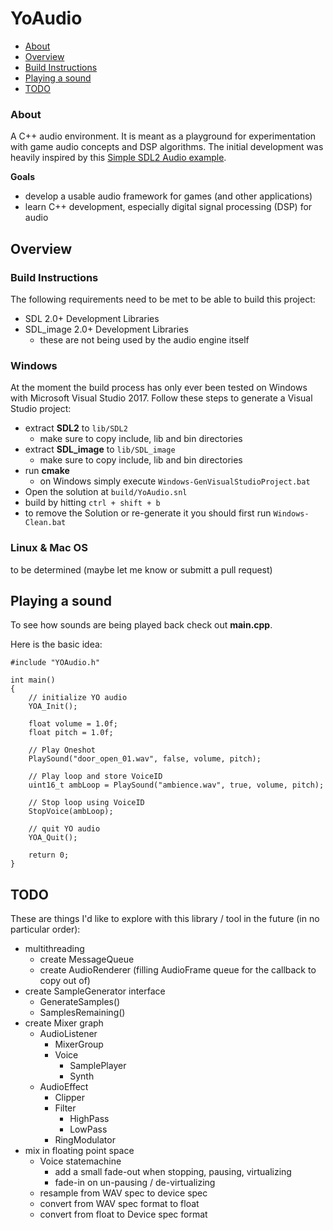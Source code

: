 # YoAudio

- [About](#about)
- [Overview](#overview)
- [Build Instructions](#build)
- [Playing a sound](#sound)
- [TODO](#todo)

### About <a name="about"></a>

A C++ audio environment. It is meant as a playground for experimentation with game audio concepts and DSP algorithms. The initial development was heavily inspired by this [Simple SDL2 Audio example](https://github.com/jakebesworth/Simple-SDL2-Audio).

**Goals**

- develop a usable audio framework for games (and other applications)
- learn C++ development, especially digital signal processing (DSP) for audio

## Overview <a name="overview"></a>

### Build Instructions <a name="build"></a>

The following requirements need to be met to be able to build this project:

- SDL 2.0+ Development Libraries
- SDL_image 2.0+ Development Libraries
	- these are not being used by the audio engine itself

### Windows

At the moment the build process has only ever been tested on Windows with Microsoft Visual Studio 2017. Follow these steps to generate a Visual Studio project:

- extract **SDL2** to `lib/SDL2`
	- make sure to copy include, lib and bin directories
- extract **SDL_image** to `lib/SDL_image`
	- make sure to copy include, lib and bin directories
- run **cmake**
	- on Windows simply execute `Windows-GenVisualStudioProject.bat`
- Open the solution at `build/YoAudio.snl`
- build by hitting `ctrl + shift + b`
- to remove the Solution or re-generate it you should first run `Windows-Clean.bat`

### Linux & Mac OS

to be determined (maybe let me know or submitt a pull request)

## Playing a sound <a name="sound"></a>

To see how sounds are being played back check out **main.cpp**.

Here is the basic idea:

	#include "YOAudio.h"

	int main()
	{
		// initialize YO audio
		YOA_Init();
		
		float volume = 1.0f;
		float pitch = 1.0f;
		
		// Play Oneshot
		PlaySound("door_open_01.wav", false, volume, pitch);
		
		// Play loop and store VoiceID
		uint16_t ambLoop = PlaySound("ambience.wav", true, volume, pitch);

		// Stop loop using VoiceID
		StopVoice(ambLoop);

		// quit YO audio
		YOA_Quit();
		
		return 0;
	}

## TODO <a name="todo"></a>

These are things I'd like to explore with this library / tool in the future (in no particular order):

- multithreading
	- create MessageQueue
	- create AudioRenderer (filling AudioFrame queue for the callback to copy out of)
- create SampleGenerator interface
	- GenerateSamples()
	- SamplesRemaining()
- create Mixer graph	
	- AudioListener
		- MixerGroup
		- Voice
			- SamplePlayer
			- Synth
	- AudioEffect
		- Clipper
		- Filter
			- HighPass
			- LowPass
		- RingModulator
- mix in floating point space
	- Voice statemachine
		- add a small fade-out when stopping, pausing, virtualizing
		- fade-in on un-pausing / de-virtualizing
	- resample from WAV spec to device spec
	- convert from WAV spec format to float
	- convert from float to Device spec format